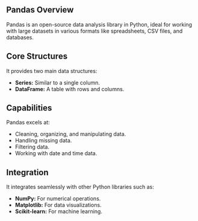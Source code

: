 ## Pandas Overview

Pandas is an open-source data analysis library in Python, ideal for working with large datasets in various formats like spreadsheets, CSV files, and databases.

## Core Structures

It provides two main data structures:

* **Series:** Similar to a single column.
* **DataFrame:** A table with rows and columns.

## Capabilities

Pandas excels at:

* Cleaning, organizing, and manipulating data.
* Handling missing data.
* Filtering data.
* Working with date and time data.

## Integration

It integrates seamlessly with other Python libraries such as:

* **NumPy:** For numerical operations.
* **Matplotlib:** For data visualizations.
* **Scikit-learn:** For machine learning.
